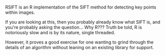 RSIFT is an R implementation of the SIFT method for detecting key points within images.

If you are looking at this, then you probably already know what SIFT is, and you're probably asking the question... Why R???  Truth be told, R is notoriously slow and is by its nature, single threaded.

However, it proves a good exercise for one wanting to grind through the details of an algorithm without leaning on an existing library for support.
